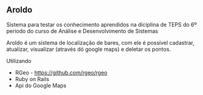 ## Aroldo ## 

Sistema para testar os conhecimento aprendidos na diciplina de TEPS do 6º periodo do curso de Análise e Desenvolvimento de Sistemas

Aroldo é um sistema de localização de bares, com ele é possível cadastrar, atualizar, visualizar (através dó google maps) e deletar os pontos.

Utilizando

* RGeo - https://github.com/rgeo/rgeo
* Ruby on Rails
* Api do Google Maps